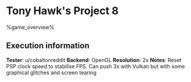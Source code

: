# Tony Hawk's Project 8 

%game_overview%

## Execution information

**Tester**: u/cobaltonreddit
**Backend**: OpenGL
**Resolution**: 2x
**Notes**: Reset PSP clock speed to stabilise FPS. Can push 3x with Vulkan but with some graphical glitches and screen tearing